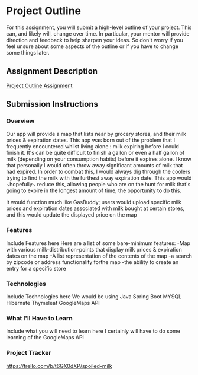 # Project Outline
For this assignment, you will submit a high-level outline of your project. This can, and likely will, change over time. In particular, your mentor will provide direction and feedback to help sharpen your ideas. So don't worry if you feel unsure about some aspects of the outline or if you have to change some things later.

## Assignment Description
[Project Outline Assignment](https://education.launchcode.org/liftoff/modules/assignments/project-outline)

## Submission Instructions

### Overview
Our app will provide a map that lists near by grocery stores, and their milk prices & expiration dates. This app was born out of the problem that I frequently encountered whilst living alone : milk expiring before I could finish it. It's can be quite difficult to finish a gallon or even a half gallon of milk (depending on your consumption habits) before it expires alone. I know that personally I would often throw away significant amounts of milk that had expired. In order to combat this, I would always dig through the coolers trying to find the milk with the furthest away expiration date. This app would ~hopefully~ reduce this, allowing people who are on the hunt for milk that's going to expire in the longest amount of time, the opportunity to do this.

It would function much like GasBuddy; users would upload specific milk prices and expiration dates associated with milk bought at certain stores, and this would update the displayed price on the map

### Features
Include Features here
Here are a list of some bare-minimum features:
-Map with various milk-distribution-points that display milk prices & expiration dates on the map 
-A list representation of the contents of the map
-a search by zipcode or address functionality forthe map
-the ability to create an entry for a specific store

### Technologies
Include Technologies here
We would be using
Java
Spring Boot
MYSQL
Hibernate
Thymeleaf
GoogleMaps API

### What I'll Have to Learn
Include what you will need to learn here
I certainly will have to do some learning of the GoogleMaps API 
### Project Tracker
https://trello.com/b/t6GX0dXP/spoiled-milk
